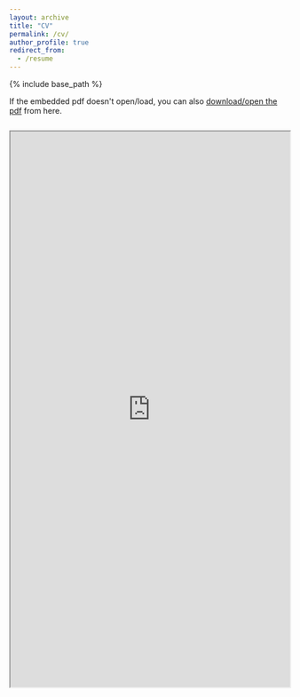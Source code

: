 ```yaml
---
layout: archive
title: "CV"
permalink: /cv/
author_profile: true
redirect_from:
  - /resume
---
```


{% include base_path %}

<style>
  .custom-margin {
    margin-bottom: 10px;
  }
</style>

<!-- <div class="row" style="text-align: center;"> -->
<div class="row custom-margin">
  <div class="card">
    If the embedded pdf doesn't open/load, you can also <a href="https://neeleshverma.github.io/CVs/CV_1page.pdf">download/open the pdf</a>  from here.
  </div>
</div>

<br>
<div class="row custom-margin">
  <div class="card">
    <iframe src="https://neeleshverma.github.io/CVs/CV_1page.pdf" width="100%" height="1000"></iframe>
  </div>
</div>